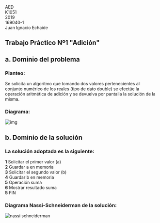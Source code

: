 AED <br>
K1051 <br>
2019 <br>
169040-1 <br>
Juan Ignacio Echaide	

## Trabajo Práctico Nº1 "Adición"

## a. Dominio del problema
### Planteo:
Se solicita un algoritmo que tomando dos valores pertenecientes al conjunto numérico de los reales (tipo de dato double) se efectúe la operación aritmética de adición y se devuelva por pantalla la solución de la misma.

### Diagrama:
![img](https://user-images.githubusercontent.com/43832189/56673854-6c9b8a00-668f-11e9-9f49-06d50d7f766a.jpg)


## b. Dominio de la solución
### La solución adoptada es la siguiente:

<strong>1</strong> Solicitar el primer valor (<cursive>a</cursive>) </br>
<strong>2</strong> Guardar <cursive>a</cursive> en memoria </br>
<strong>3</strong> Solicitar el segundo valor (<cursive>b</cursive>)</br>
<strong>4</strong> Guardar <cursive>b</cursive> en memoria </br>
<strong>5</strong> Operación suma</br>
<strong>6</strong> Mostrar resultado suma</br>
<strong>5</strong> FIN

### Diagrama Nassi-Schneiderman de la solución:
![nassi schneiderman](https://user-images.githubusercontent.com/43832189/56734373-0408e780-6739-11e9-872d-fe5fa3ddf027.jpg)
